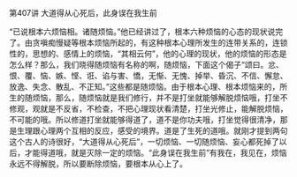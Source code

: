第407讲 大道得从心死后，此身误在我生前

“已说根本六烦恼相。诸随烦恼。”他已经讲过了，根本六种烦恼的心态的现状说完了。由贪嗔痴慢疑等根本烦恼所起的，有这种根本心理所发生的连带关系的，连锁性的，思想的、感情上的烦恼，“其相云何”，他的心理的现状，他的烦恼的形态是怎么样？那么，我们晓得随烦恼有名称的啊，随烦恼，下面这个偈子“颂曰。忿、恨、覆、恼、嫉、悭、诳、谄与害、憍，无惭、无愧、掉举、昏沉、不信、懈怠、放逸、失念、散乱、不正知。”这些都是随烦恼。由于根本心理、根本烦恼来的，所生的随烦恼，那么，随烦恼就是我们修行，并不是打坐就能够解脱烦恼哦，打坐不修观，观就是不反省，不检查，不把心理现状看清楚，打坐光修止，能解脱烦恼，不可能的哦。所以修道打坐就能够得道了，道不是你功夫哦，打坐觉得很清净，那是生理跟心理两个互相的反应，感受的境界。道是了生死的道哦。就刚才提到两句这个古人的诗很好，“大道得从心死后”，一切烦恼、一切随烦恼、妄心都死掉了以后，才能得道哦，就是灭除一定的烦恼。“此身误在我生前”有我在，我见在，烦恼永远不得解脱，所以要断除烦恼，要根本从心上了。


